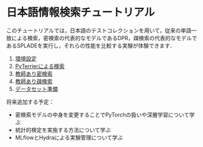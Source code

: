 # 日本語情報検索チュートリアル

このチュートリアルでは，日本語のテストコレクションを用いて，従来の単語一致による検索，密検索の代表的なモデルであるDPR，疎検索の代表的なモデルであるSPLADEを実行し，それらの性能を比較する実験が体験できます．

1. [環境設定](https://github.com/mpkato/japanese-ir-tutorial/blob/main/docs/1-setup.md)
2. [PyTerrierによる検索](https://github.com/mpkato/japanese-ir-tutorial/blob/main/docs/2-pyterrier.md)
3. [教師あり密検索](https://github.com/mpkato/japanese-ir-tutorial/blob/main/docs/3-dense-retrieval.md)
4. [教師あり疎検索](https://github.com/mpkato/japanese-ir-tutorial/blob/main/docs/4-sparse-retrieval.md)
5. [データセット準備](https://github.com/mpkato/japanese-ir-tutorial/blob/main/docs/5-datasets.md)

将来追加する予定：
- 密検索モデルの中身を変更することでPyTorchの扱いや深層学習について学ぶ
- 統計的検定を実施する方法について学ぶ
- MLflowとHydraによる実験管理について学ぶ